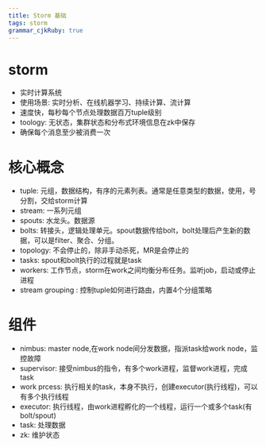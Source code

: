 ```yaml
---
title: Storm 基础 
tags: storm 
grammar_cjkRuby: true
---
```


# storm

- 实时计算系统
- 使用场景: 实时分析、在线机器学习、持续计算、流计算
- 速度快，每秒每个节点处理数据百万tuple级别
- toology: 无状态，集群状态和分布式环境信息在zk中保存
- 确保每个消息至少被消费一次


# 核心概念

- tuple: 元组，数据结构，有序的元素列表。通常是任意类型的数据，使用，号分割，交给storm计算
- stream: 一系列元组
- spouts: 水龙头。数据源
- bolts: 转接头，逻辑处理单元。spout数据传给bolt，bolt处理后产生新的数据，可以是filter、聚合、分组。
- topology: 不会停止的，除非手动杀死，MR是会停止的
- tasks: spout和bolt执行的过程就是task
- workers: 工作节点，storm在work之间均衡分布任务。监听job，启动或停止进程
- stream grouping : 控制tuple如何进行路由，内置4个分组策略

# 组件

- nimbus: master node,在work node间分发数据，指派task给work node，监控故障
- supervisor: 接受nimbus的指令，有多个work进程，监督work进程，完成task
- work prcess: 执行相关的task，本身不执行，创建executor(执行线程)，可以有多个执行线程
- executor: 执行线程，由work进程孵化的一个线程，运行一个或多个task(有bolt/spout)
- task: 处理数据
- zk: 维护状态

